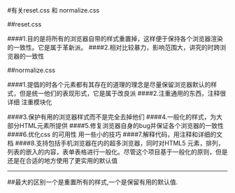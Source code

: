 #有关reset.css 和 normalize.css

##reset.css

####1.目的是将所有的浏览器自带的样式重置掉，这样便于保持各个浏览器渲染的一致性。它是属于革新派。
####2.相对比较暴力，影响范围大，讲究的时跨浏览器的一致性


##normalize.css

####1.提倡的时各个元素都有其存在的道理的理念是尽量保留浏览器默认的样式，但是统一他们的表现形式，它是属于改良派
####2.注重通用的东西，注释很详细 注重模块化

####3.保护有用的浏览器样式而不是完全去掉他们
####4.一般化的样式，为大部分HTML元素所提供
####5.修复浏览器自身的bug并保证各个浏览器的一致性
####6.优化css 的可用性 用一些小的技巧
####7.解释代码，用注释和详细的文档
####8.支持包括手机浏览器在内的超多浏览器，同时对HTML5 元素，排列，列表的嵌入的内容，表单表格进行一般化。尽管这个项目基于一般化的原则，但是还是在合适的地方使用了更实用的默认值


--------
##最大的区别一个是重置所有的样式,一个是保留有用的默认值.
